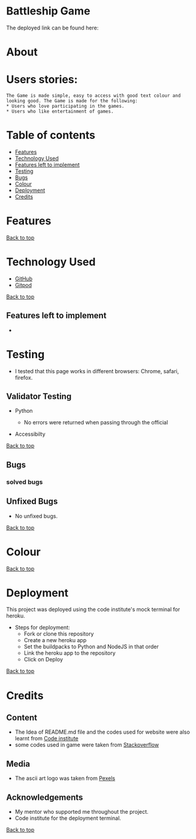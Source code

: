 # Battleship Game
  
  The deployed link can be found here: 

# About
  

# Users stories:
    
    The Game is made simple, easy to access with good text colour and looking good. The Game is made for the following:
    * Users who love participating in the games.
    * Users who like entertainment of games.

# Table of contents
  * [Features](#features)
  * [Technology Used](#technology-used)
  * [Features left to implement](#features-left-to-implement)
  * [Testing](#testing)
  * [Bugs](#bugs)
  * [Colour](#colour)
  * [Deployment](#deployment)
  * [Credits](#credits) 

# Features
   
   
   [Back to top](#)

# Technology Used 
  * [GitHub](https://github.com)
  * [Gitpod](https://www.gitpod.io) 

   [Back to top](#)

 ## Features left to implement
   * 

# Testing
  * I tested that this page works in different browsers: Chrome, safari, firefox.

 ## Validator Testing
   * Python
     * No errors were returned when passing through the official 
    

   * Accessibilty
     
      

   [Back to top](#)

  ## Bugs
   ### solved bugs
     

 ## Unfixed Bugs
   * No unfixed bugs.
   
   [Back to top](#)

# Colour
  
     

  [Back to top](#)
# Deployment
 This project was deployed using the code institute's mock terminal for heroku.
   * Steps for deployment:
     * Fork or clone this repository
     * Create a new heroku app
     * Set the buildpacks to Python and NodeJS in that order
     * Link the heroku app to the repository
     * Click on Deploy 

  [Back to top](#)
# Credits
 ## Content
   * The Idea of README.md file and the codes used for website were also learnt from [Code institute](https://codeinstitute.net)
   * some codes used in game were taken from [Stackoverflow](https://stackoverflow.com/)

 ## Media
   * The ascii art logo was taken from [Pexels](https://www.pexels.com)

 ## Acknowledgements
   * My mentor who supported me throughout the project.
   * Code institute for the deployment terminal.

 [Back to top](#)